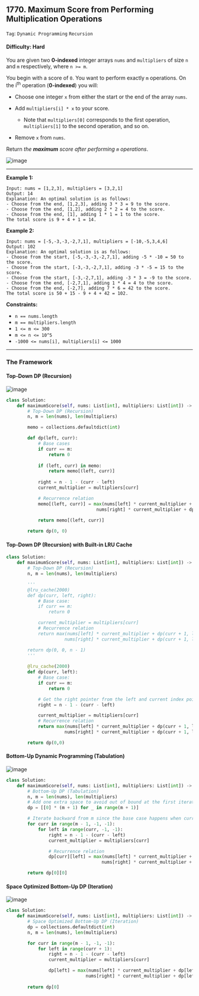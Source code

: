 ## 1770. Maximum Score from Performing Multiplication Operations

```Tag```: ```Dynamic Programming``` ```Recursion```

#### Difficulty: Hard

You are given two __0-indexed__ integer arrays ```nums``` and ```multipliers``` of size ```n``` and ```m``` respectively, where ```n >= m```.

You begin with a score of ```0```. You want to perform exactly ```m``` operations. On the i<sup>th</sup> operation (__0-indexed__) you will:

- Choose one integer ```x``` from either the start or the end of the array ```nums```.

- Add ```multipliers[i] * x``` to your score.

    - Note that ```multipliers[0]``` corresponds to the first operation, ```multipliers[1]``` to the second operation, and so on.
    
- Remove ```x``` from ```nums```.

Return _the __maximum__ score after performing ```m``` operations_.

![image](https://user-images.githubusercontent.com/35042430/218869595-12357163-00cc-4238-b252-37c27ebc3009.png)

---

__Example 1:__
```
Input: nums = [1,2,3], multipliers = [3,2,1]
Output: 14
Explanation: An optimal solution is as follows:
- Choose from the end, [1,2,3], adding 3 * 3 = 9 to the score.
- Choose from the end, [1,2], adding 2 * 2 = 4 to the score.
- Choose from the end, [1], adding 1 * 1 = 1 to the score.
The total score is 9 + 4 + 1 = 14.
```

__Example 2:__
```
Input: nums = [-5,-3,-3,-2,7,1], multipliers = [-10,-5,3,4,6]
Output: 102
Explanation: An optimal solution is as follows:
- Choose from the start, [-5,-3,-3,-2,7,1], adding -5 * -10 = 50 to the score.
- Choose from the start, [-3,-3,-2,7,1], adding -3 * -5 = 15 to the score.
- Choose from the start, [-3,-2,7,1], adding -3 * 3 = -9 to the score.
- Choose from the end, [-2,7,1], adding 1 * 4 = 4 to the score.
- Choose from the end, [-2,7], adding 7 * 6 = 42 to the score. 
The total score is 50 + 15 - 9 + 4 + 42 = 102.
```

__Constraints:__

- ```n == nums.length```
- ```m == multipliers.length```
- ```1 <= m <= 300```
- ```m <= n <= 10^5```
- ```-1000 <= nums[i], multipliers[i] <= 1000```

---

### The Framework

#### Top-Down DP (Recursion)

![image](https://leetcode.com/problems/maximum-score-from-performing-multiplication-operations/solutions/2414564/Documents/1770/1770_Recursion_Tree.svg)

```Python
class Solution:
    def maximumScore(self, nums: List[int], multipliers: List[int]) -> int:
        # Top-Down DP (Recursion)
        n, m = len(nums), len(multipliers)

        memo = collections.defaultdict(int)

        def dp(left, curr):
            # Base cases
            if curr == m:
                return 0
            
            if (left, curr) in memo:
                return memo[(left, curr)]
            
            right = n - 1 - (curr - left)
            current_multiplier = multipliers[curr]

            # Recurrence relation
            memo[(left, curr)] = max(nums[left] * current_multiplier + dp(left + 1, curr + 1), \
                                  nums[right] * current_multiplier + dp(left, curr + 1))
                
            return memo[(left, curr)]

        return dp(0, 0)
```

#### Top-Down DP (Recursion) with Built-in LRU Cache

```Python
class Solution:
    def maximumScore(self, nums: List[int], multipliers: List[int]) -> int:
        # Top-Down DP (Recursion)
        n, m = len(nums), len(multipliers)

        '''
        @lru_cache(2000)
        def dp(curr, left, right):
            # Base case:
            if curr == m:
                return 0

            current_multiplier = multipliers[curr]    
            # Recurrence relation
            return max(nums[left] * current_multiplier + dp(curr + 1, left + 1, right), \
                      nums[right] * current_multiplier + dp(curr + 1, left, right - 1))

        return dp(0, 0, n - 1)
        '''
        
        @lru_cache(2000)
        def dp(curr, left):
            # Base case:
            if curr == m:
                return 0

            # Get the right pointer from the left and current index pointers
            right = n - 1 - (curr - left)

            current_multiplier = multipliers[curr]    
            # Recurrence relation
            return max(nums[left] * current_multiplier + dp(curr + 1, left + 1), \
                      nums[right] * current_multiplier + dp(curr + 1, left))

        return dp(0,0)
```

#### Bottom-Up Dynamic Programming (Tabulation)

![image](https://leetcode.com/problems/maximum-score-from-performing-multiplication-operations/solutions/2414564/Documents/1770/1770_Lower_Half_Triangle.svg)

```Python
class Solution:
    def maximumScore(self, nums: List[int], multipliers: List[int]) -> int:
        # Bottom-Up DP (Tabulation)
        n, m = len(nums), len(multipliers)
        # Add one extra space to avoid out of bound at the first iteration of the outer loop
        dp = [[0] * (m + 1) for _ in range(m + 1)]

        # Iterate backward from m since the base case happens when curr equals m
        for curr in range(m - 1, -1, -1):
            for left in range(curr, -1, -1):
                right = n - 1 - (curr - left)
                current_multiplier = multipliers[curr]

                # Recurrence relation
                dp[curr][left] = max(nums[left] * current_multiplier + dp[curr + 1][left + 1], \
                                    nums[right] * current_multiplier + dp[curr + 1][left])

        return dp[0][0]
```

#### Space Optimized Bottom-Up DP (Iteration)

![image](https://user-images.githubusercontent.com/35042430/218959085-75ceb22e-e802-41ab-a9f8-08bc29738110.png)

```Python
class Solution:
    def maximumScore(self, nums: List[int], multipliers: List[int]) -> int:
        # Space Optimized Bottom-Up DP (Iteration)
        dp = collections.defaultdict(int)
        n, m = len(nums), len(multipliers)

        for curr in range(m - 1, -1, -1):
            for left in range(curr + 1):
                right = n - 1 - (curr - left)
                current_multiplier = multipliers[curr]

                dp[left] = max(nums[left] * current_multiplier + dp[left + 1], \
                              nums[right] * current_multiplier + dp[left])
        
        return dp[0]
```
